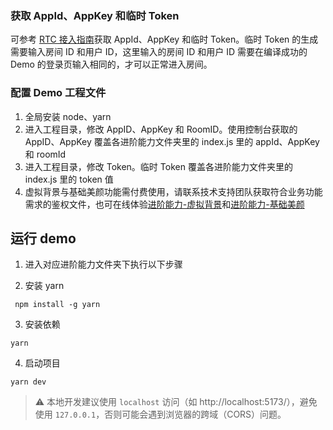 ### 获取 AppId、AppKey 和临时 Token

可参考 [RTC 接入指南](https://www.volcengine.com/docs/6348/69865)获取 AppId、AppKey 和临时 Token。临时 Token 的生成需要输入房间 ID 和用户 ID，这里输入的房间 ID 和用户 ID 需要在编译成功的 Demo 的登录页输入相同的，才可以正常进入房间。

### 配置 Demo 工程文件

1. 全局安装 node、yarn
2. 进入工程目录，修改 AppID、AppKey 和 RoomID。使用控制台获取的 AppID、AppKey 覆盖各进阶能力文件夹里的 index.js 里的 appId、AppKey 和 roomId
3. 进入工程目录，修改 Token。临时 Token 覆盖各进阶能力文件夹里的 index.js 里的 token 值
4. 虚拟背景与基础美颜功能需付费使用，请联系技术支持团队获取符合业务功能需求的鉴权文件，也可在线体验[进阶能力-虚拟背景](https://demo.volcvideo.com/rtc/advance/virtualBackground)和[进阶能力-基础美颜](https://demo.volcvideo.com/rtc/advance/beauty)


## 运行 demo

1. 进入对应进阶能力文件夹下执行以下步骤

2. 安装 yarn

```
 npm install -g yarn
```

3. 安装依赖

```
yarn
```

4. 启动项目

```
yarn dev
```

> ⚠️ 本地开发建议使用 `localhost` 访问（如 http://localhost:5173/），避免使用 `127.0.0.1`，否则可能会遇到浏览器的跨域（CORS）问题。